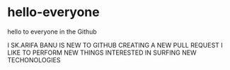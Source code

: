 # hello-everyone
hello to everyone in the Github

I SK.ARIFA BANU IS NEW TO GITHUB CREATING A NEW PULL REQUEST
I LIKE TO PERFORM NEW THINGS
INTERESTED IN SURFING NEW TECHONOLOGIES

